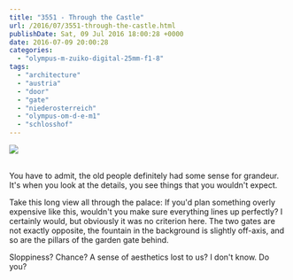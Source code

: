 ```yaml
---
title: "3551 - Through the Castle"
url: /2016/07/3551-through-the-castle.html
publishDate: Sat, 09 Jul 2016 18:00:28 +0000
date: 2016-07-09 20:00:28
categories: 
  - "olympus-m-zuiko-digital-25mm-f1-8"
tags: 
  - "architecture"
  - "austria"
  - "door"
  - "gate"
  - "niederosterreich"
  - "olympus-om-d-e-m1"
  - "schlosshof"
---
```

<div class="container">
<div class="center"><a target="_blank" href="https://d25zfm9zpd7gm5.cloudfront.net/1200x1200/2016/20160327_111403_lr.jpg"><img class="webfeedsFeaturedVisual" src="https://d25zfm9zpd7gm5.cloudfront.net/0600x0600/2016/20160327_111403_lr.jpg" /></a></div>
</div>
<br />

You have to admit, the old people definitely had some sense for grandeur. It's when you look at the details, you see things that you wouldn't expect. 

Take this long view all through the palace: If you'd plan something overly expensive like this, wouldn't you make sure everything lines up perfectly? I certainly would, but obviously it was no criterion here. The two gates are not exactly opposite, the fountain in the background is slightly off-axis, and so are the pillars of the garden gate behind.

Sloppiness? Chance? A sense of aesthetics lost to us? I don't know. Do you?
